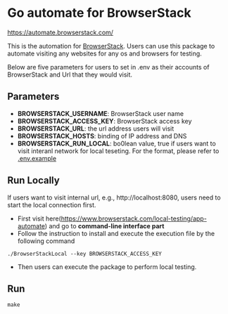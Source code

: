 # Go automate for BrowserStack

https://automate.browserstack.com/

This is the automation for [BrowserStack](https://www.browserstack.com/).
Users can use this package to automate visiting any websites for any os and browsers for testing.

Below are five parameters for users to set in .env as their accounts of BrowserStack and Url that they would visit.

## Parameters
* <strong>BROWSERSTACK_USERNAME</strong>: BrowserStack user name
* <strong>BROWSERSTACK_ACCESS_KEY</strong>: BrowserStack access key
* <strong>BROWSERSTACK_URL</strong>: the url address users will visit
* <strong>BROWSERSTACK_HOSTS</strong>: binding of IP address and DNS
* <strong>BROWSERSTACK_RUN_LOCAL</strong>: bo0lean value, true if users want to visit interanl network for local teseting.
For the format, please refer to [.env.example](./env.example)

## Run Locally
If users want to visit internal url, e.g., http://localhost:8080, users need to start the local connection first.

* First visit here(https://www.browserstack.com/local-testing/app-automate) and go to <strong>command-line interface part</strong>
* Follow the instruction to install and execute the execution file by the following command
```
./BrowserStackLocal --key BROWSERSTACK_ACCESS_KEY
```
* Then users can execute the package to perform local testing.


## Run
```
make  
```
